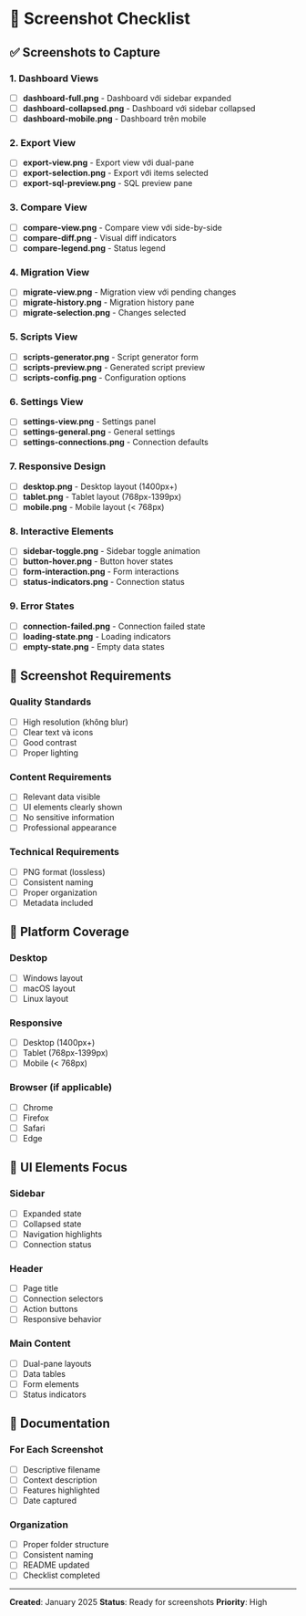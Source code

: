 # 📸 Screenshot Checklist

## ✅ **Screenshots to Capture**

### **1. Dashboard Views**
- [ ] **dashboard-full.png** - Dashboard với sidebar expanded
- [ ] **dashboard-collapsed.png** - Dashboard với sidebar collapsed
- [ ] **dashboard-mobile.png** - Dashboard trên mobile

### **2. Export View**
- [ ] **export-view.png** - Export view với dual-pane
- [ ] **export-selection.png** - Export với items selected
- [ ] **export-sql-preview.png** - SQL preview pane

### **3. Compare View**
- [ ] **compare-view.png** - Compare view với side-by-side
- [ ] **compare-diff.png** - Visual diff indicators
- [ ] **compare-legend.png** - Status legend

### **4. Migration View**
- [ ] **migrate-view.png** - Migration view với pending changes
- [ ] **migrate-history.png** - Migration history pane
- [ ] **migrate-selection.png** - Changes selected

### **5. Scripts View**
- [ ] **scripts-generator.png** - Script generator form
- [ ] **scripts-preview.png** - Generated script preview
- [ ] **scripts-config.png** - Configuration options

### **6. Settings View**
- [ ] **settings-view.png** - Settings panel
- [ ] **settings-general.png** - General settings
- [ ] **settings-connections.png** - Connection defaults

### **7. Responsive Design**
- [ ] **desktop.png** - Desktop layout (1400px+)
- [ ] **tablet.png** - Tablet layout (768px-1399px)
- [ ] **mobile.png** - Mobile layout (< 768px)

### **8. Interactive Elements**
- [ ] **sidebar-toggle.png** - Sidebar toggle animation
- [ ] **button-hover.png** - Button hover states
- [ ] **form-interaction.png** - Form interactions
- [ ] **status-indicators.png** - Connection status

### **9. Error States**
- [ ] **connection-failed.png** - Connection failed state
- [ ] **loading-state.png** - Loading indicators
- [ ] **empty-state.png** - Empty data states

## 🎯 **Screenshot Requirements**

### **Quality Standards**
- [ ] High resolution (không blur)
- [ ] Clear text và icons
- [ ] Good contrast
- [ ] Proper lighting

### **Content Requirements**
- [ ] Relevant data visible
- [ ] UI elements clearly shown
- [ ] No sensitive information
- [ ] Professional appearance

### **Technical Requirements**
- [ ] PNG format (lossless)
- [ ] Consistent naming
- [ ] Proper organization
- [ ] Metadata included

## 📱 **Platform Coverage**

### **Desktop**
- [ ] Windows layout
- [ ] macOS layout
- [ ] Linux layout

### **Responsive**
- [ ] Desktop (1400px+)
- [ ] Tablet (768px-1399px)
- [ ] Mobile (< 768px)

### **Browser (if applicable)**
- [ ] Chrome
- [ ] Firefox
- [ ] Safari
- [ ] Edge

## 🎨 **UI Elements Focus**

### **Sidebar**
- [ ] Expanded state
- [ ] Collapsed state
- [ ] Navigation highlights
- [ ] Connection status

### **Header**
- [ ] Page title
- [ ] Connection selectors
- [ ] Action buttons
- [ ] Responsive behavior

### **Main Content**
- [ ] Dual-pane layouts
- [ ] Data tables
- [ ] Form elements
- [ ] Status indicators

## 📝 **Documentation**

### **For Each Screenshot**
- [ ] Descriptive filename
- [ ] Context description
- [ ] Features highlighted
- [ ] Date captured

### **Organization**
- [ ] Proper folder structure
- [ ] Consistent naming
- [ ] README updated
- [ ] Checklist completed

---

**Created**: January 2025
**Status**: Ready for screenshots
**Priority**: High
